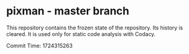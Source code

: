 # pixman - master branch

This repository contains the frozen state of the repository.
Its history is cleared. It is used only for static code
analysis with Codacy.

Commit Time: 1724315263